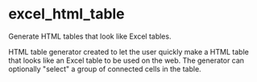 # excel_html_table
Generate HTML tables that look like Excel tables.

HTML table generator created to let the user quickly make a HTML table that looks like an Excel table to be used on the web. 
The generator can optionally "select" a group of connected cells in the table. 
